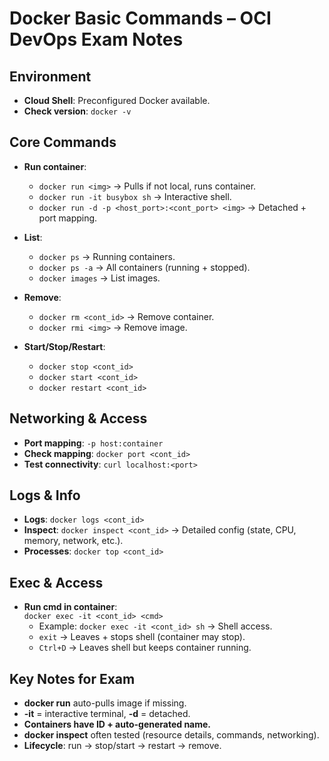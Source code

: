 # Docker Basic Commands – OCI DevOps Exam Notes

## Environment

- **Cloud Shell**: Preconfigured Docker available.
- **Check version**: `docker -v`

## Core Commands

- **Run container**:
  - `docker run <img>` → Pulls if not local, runs container.
  - `docker run -it busybox sh` → Interactive shell.
  - `docker run -d -p <host_port>:<cont_port> <img>` → Detached + port mapping.

- **List**:
  - `docker ps` → Running containers.
  - `docker ps -a` → All containers (running + stopped).
  - `docker images` → List images.

- **Remove**:
  - `docker rm <cont_id>` → Remove container.
  - `docker rmi <img>` → Remove image.

- **Start/Stop/Restart**:
  - `docker stop <cont_id>`
  - `docker start <cont_id>`
  - `docker restart <cont_id>`

## Networking & Access

- **Port mapping**: `-p host:container`
- **Check mapping**: `docker port <cont_id>`
- **Test connectivity**: `curl localhost:<port>`

## Logs & Info

- **Logs**: `docker logs <cont_id>`
- **Inspect**: `docker inspect <cont_id>` → Detailed config (state, CPU, memory, network, etc.).
- **Processes**: `docker top <cont_id>`

## Exec & Access

- **Run cmd in container**:  
  `docker exec -it <cont_id> <cmd>`
  - Example: `docker exec -it <cont_id> sh` → Shell access.
  - `exit` → Leaves + stops shell (container may stop).
  - `Ctrl+D` → Leaves shell but keeps container running.

## Key Notes for Exam

- **docker run** auto-pulls image if missing.
- **-it** = interactive terminal, **-d** = detached.
- **Containers have ID + auto-generated name.**
- **docker inspect** often tested (resource details, commands, networking).
- **Lifecycle**: run → stop/start → restart → remove.

